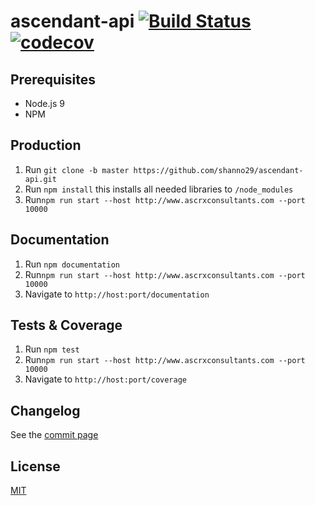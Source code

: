 # ascendant-api [![Build Status](https://travis-ci.org/shanno29/ascendant-api.svg?branch=master)](https://travis-ci.org/shanno29/ascendant-api) [![codecov](https://codecov.io/gh/shanno29/ascendant-api/branch/master/graph/badge.svg)](https://codecov.io/gh/shanno29/ascendant-api)

## Prerequisites
* Node.js 9
* NPM

## Production
1. Run `git clone -b master https://github.com/shanno29/ascendant-api.git`
2. Run `npm install` this installs all needed libraries to `/node_modules`
3. Run`npm run start --host http://www.ascrxconsultants.com --port 10000`

## Documentation
1. Run `npm documentation`
3. Run`npm run start --host http://www.ascrxconsultants.com --port 10000`
3. Navigate to `http://host:port/documentation`

## Tests & Coverage
1. Run `npm test`
3. Run`npm run start --host http://www.ascrxconsultants.com --port 10000`
3. Navigate to `http://host:port/coverage`

## Changelog
See the [commit page](https://github.com/shanno29/ascendant-api/commits/master)

## License
[MIT](LICENSE)

